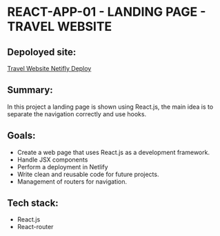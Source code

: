# REACT-APP-01 - LANDING PAGE - TRAVEL WEBSITE

## Depoloyed site:
[Travel Website Netifly Deploy](https://travel-website-fernando-puentes.netlify.app/)

## Summary:
In this project a landing page is shown using React.js, the main idea is to separate the navigation correctly and use hooks.

## Goals:
* Create a web page that uses React.js as a development framework.
* Handle JSX components
* Perform a deployment in Netlify
* Write clean and reusable code for future projects.
* Management of routers for navigation.

## Tech stack:
* React.js
* React-router
